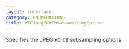 ```yaml
---
layout: interface
category: ENUMERATIONS
title: WICJpegYCrCbSubsamplingOption
---
```


Specifies the JPEG `YCrCB` subsampling options.
